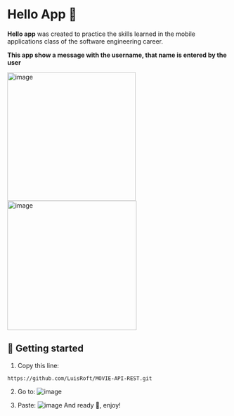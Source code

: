 # Hello App 🚀
**Hello app** was created to practice the skills learned in the mobile applications class of the software engineering career.

**This app show a message with the username, that name is entered by the user**

<img width="292" alt="image" src="https://user-images.githubusercontent.com/91089863/201409351-9aa00133-2cf3-405d-b619-98ba5dc7c236.png">     <img width="294" alt="image" src="https://user-images.githubusercontent.com/91089863/201409425-39270c32-609f-457f-bd6b-d332cab1f824.png">

## 🤖 Getting started 
1. Copy this line:
```
https://github.com/LuisRoft/MOVIE-API-REST.git
```
2. Go to:
![image](https://user-images.githubusercontent.com/91089863/201412203-a7dcc91e-db0e-4ef0-8969-e51eee940853.png)

3. Paste:
![image](https://user-images.githubusercontent.com/91089863/201412440-d371be92-7e9b-411c-b6ab-cd58eeff2178.png)
And ready 🥳, enjoy!

